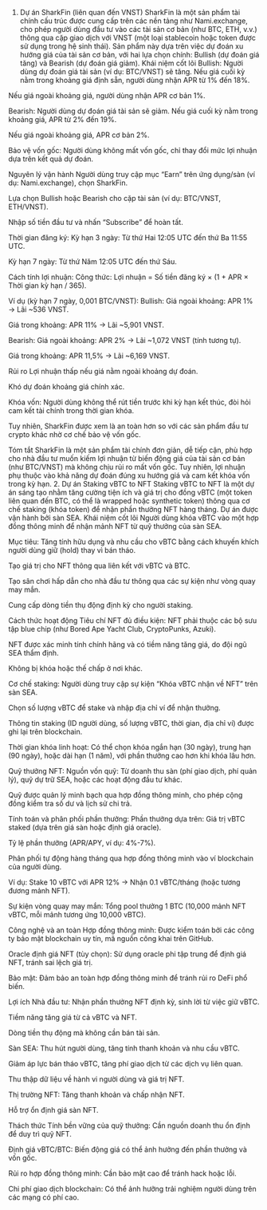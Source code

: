 1. Dự án SharkFin (liên quan đến VNST)
SharkFin là một sản phẩm tài chính cấu trúc được cung cấp trên các nền tảng như Nami.exchange, cho phép người dùng đầu tư vào các tài sản cơ bản (như BTC, ETH, v.v.) thông qua cặp giao dịch với VNST (một loại stablecoin hoặc token được sử dụng trong hệ sinh thái). Sản phẩm này dựa trên việc dự đoán xu hướng giá của tài sản cơ bản, với hai lựa chọn chính: Bullish (dự đoán giá tăng) và Bearish (dự đoán giá giảm).
Khái niệm cốt lõi
Bullish: Người dùng dự đoán giá tài sản (ví dụ: BTC/VNST) sẽ tăng. 
Nếu giá cuối kỳ nằm trong khoảng giá định sẵn, người dùng nhận APR từ 1% đến 18%.

Nếu giá ngoài khoảng giá, người dùng nhận APR cơ bản 1%.

Bearish: Người dùng dự đoán giá tài sản sẽ giảm.
Nếu giá cuối kỳ nằm trong khoảng giá, APR từ 2% đến 19%.

Nếu giá ngoài khoảng giá, APR cơ bản 2%.

Bảo vệ vốn gốc: Người dùng không mất vốn gốc, chỉ thay đổi mức lợi nhuận dựa trên kết quả dự đoán.

Nguyên lý vận hành
Người dùng truy cập mục “Earn” trên ứng dụng/sàn (ví dụ: Nami.exchange), chọn SharkFin.

Lựa chọn Bullish hoặc Bearish cho cặp tài sản (ví dụ: BTC/VNST, ETH/VNST).

Nhập số tiền đầu tư và nhấn “Subscribe” để hoàn tất.

Thời gian đăng ký:
Kỳ hạn 3 ngày: Từ thứ Hai 12:05 UTC đến thứ Ba 11:55 UTC.

Kỳ hạn 7 ngày: Từ thứ Năm 12:05 UTC đến thứ Sáu.

Cách tính lợi nhuận:
Công thức: Lợi nhuận = Số tiền đăng ký × (1 + APR × Thời gian kỳ hạn / 365).

Ví dụ (kỳ hạn 7 ngày, 0,001 BTC/VNST):
Bullish:
Giá ngoài khoảng: APR 1% → Lãi ~536 VNST.

Giá trong khoảng: APR 11% → Lãi ~5,901 VNST.

Bearish:
Giá ngoài khoảng: APR 2% → Lãi ~1,072 VNST (tính tương tự).

Giá trong khoảng: APR 11,5% → Lãi ~6,169 VNST.

Rủi ro
Lợi nhuận thấp nếu giá nằm ngoài khoảng dự đoán.

Khó dự đoán khoảng giá chính xác.

Khóa vốn: Người dùng không thể rút tiền trước khi kỳ hạn kết thúc, đòi hỏi cam kết tài chính trong thời gian khóa.

Tuy nhiên, SharkFin được xem là an toàn hơn so với các sản phẩm đầu tư crypto khác nhờ cơ chế bảo vệ vốn gốc.

Tóm tắt
SharkFin là một sản phẩm tài chính đơn giản, dễ tiếp cận, phù hợp cho nhà đầu tư muốn kiếm lợi nhuận từ biến động giá của tài sản cơ bản (như BTC/VNST) mà không chịu rủi ro mất vốn gốc. Tuy nhiên, lợi nhuận phụ thuộc vào khả năng dự đoán đúng xu hướng giá và cam kết khóa vốn trong kỳ hạn.
2. Dự án Staking vBTC to NFT
Staking vBTC to NFT là một dự án sáng tạo nhằm tăng cường tiện ích và giá trị cho đồng vBTC (một token liên quan đến BTC, có thể là wrapped hoặc synthetic token) thông qua cơ chế staking (khóa token) để nhận phần thưởng NFT hàng tháng. Dự án được vận hành bởi sàn SEA.
Khái niệm cốt lõi
Người dùng khóa vBTC vào một hợp đồng thông minh để nhận mảnh NFT từ quỹ thưởng của sàn SEA.

Mục tiêu:
Tăng tính hữu dụng và nhu cầu cho vBTC bằng cách khuyến khích người dùng giữ (hold) thay vì bán tháo.

Tạo giá trị cho NFT thông qua liên kết với vBTC và BTC.

Tạo sân chơi hấp dẫn cho nhà đầu tư thông qua các sự kiện như vòng quay may mắn.

Cung cấp dòng tiền thụ động định kỳ cho người staking.

Cách thức hoạt động
Tiêu chí NFT đủ điều kiện:
NFT phải thuộc các bộ sưu tập blue chip (như Bored Ape Yacht Club, CryptoPunks, Azuki).

NFT được xác minh tính chính hãng và có tiềm năng tăng giá, do đội ngũ SEA thẩm định.

Không bị khóa hoặc thế chấp ở nơi khác.

Cơ chế staking:
Người dùng truy cập sự kiện “Khóa vBTC nhận về NFT” trên sàn SEA.

Chọn số lượng vBTC để stake và nhập địa chỉ ví để nhận thưởng.

Thông tin staking (ID người dùng, số lượng vBTC, thời gian, địa chỉ ví) được ghi lại trên blockchain.

Thời gian khóa linh hoạt: Có thể chọn khóa ngắn hạn (30 ngày), trung hạn (90 ngày), hoặc dài hạn (1 năm), với phần thưởng cao hơn khi khóa lâu hơn.

Quỹ thưởng NFT:
Nguồn vốn quỹ: Từ doanh thu sàn (phí giao dịch, phí quản lý), quỹ dự trữ SEA, hoặc các hoạt động đầu tư khác.

Quỹ được quản lý minh bạch qua hợp đồng thông minh, cho phép cộng đồng kiểm tra số dư và lịch sử chi trả.

Tính toán và phân phối phần thưởng:
Phần thưởng dựa trên:
Giá trị vBTC staked (dựa trên giá sàn hoặc định giá oracle).

Tỷ lệ phần thưởng (APR/APY, ví dụ: 4%-7%).

Phân phối tự động hàng tháng qua hợp đồng thông minh vào ví blockchain của người dùng.

Ví dụ: Stake 10 vBTC với APR 12% → Nhận 0.1 vBTC/tháng (hoặc tương đương mảnh NFT).

Sự kiện vòng quay may mắn: Tổng pool thưởng 1 BTC (10,000 mảnh NFT vBTC, mỗi mảnh tương ứng 10,000 vBTC).

Công nghệ và an toàn
Hợp đồng thông minh: Được kiểm toán bởi các công ty bảo mật blockchain uy tín, mã nguồn công khai trên GitHub.

Oracle định giá NFT (tùy chọn): Sử dụng oracle phi tập trung để định giá NFT, tránh sai lệch giá trị.

Bảo mật: Đảm bảo an toàn hợp đồng thông minh để tránh rủi ro DeFi phổ biến.

Lợi ích
Nhà đầu tư:
Nhận phần thưởng NFT định kỳ, sinh lời từ việc giữ vBTC.

Tiềm năng tăng giá từ cả vBTC và NFT.

Dòng tiền thụ động mà không cần bán tài sản.

Sàn SEA:
Thu hút người dùng, tăng tính thanh khoản và nhu cầu vBTC.

Giảm áp lực bán tháo vBTC, tăng phí giao dịch từ các dịch vụ liên quan.

Thu thập dữ liệu về hành vi người dùng và giá trị NFT.

Thị trường NFT:
Tăng thanh khoản và chấp nhận NFT.

Hỗ trợ ổn định giá sàn NFT.

Thách thức
Tính bền vững của quỹ thưởng: Cần nguồn doanh thu ổn định để duy trì quỹ NFT.

Định giá vBTC/BTC: Biến động giá có thể ảnh hưởng đến phần thưởng và vốn gốc.

Rủi ro hợp đồng thông minh: Cần bảo mật cao để tránh hack hoặc lỗi.

Chi phí giao dịch blockchain: Có thể ảnh hưởng trải nghiệm người dùng trên các mạng có phí cao.

